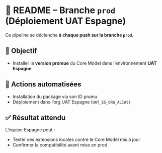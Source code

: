 # 📘 README – Branche `prod` (Déploiement UAT Espagne)

Ce pipeline se déclenche **à chaque push sur la branche `prod`**.

## 🎯 Objectif
- Installer la **version promue** du Core Model dans l’environnement **UAT Espagne**

## 🔧 Actions automatisées
- Installation du package via son ID promu
- Déploiement dans l’org UAT Espagne (`UAT_ES_ORG_ALIAS`)

## ✅ Résultat attendu
L’équipe Espagne peut :
- Tester ses extensions locales contre le Core Model mis à jour
- Confirmer la compatibilité avant mise en prod